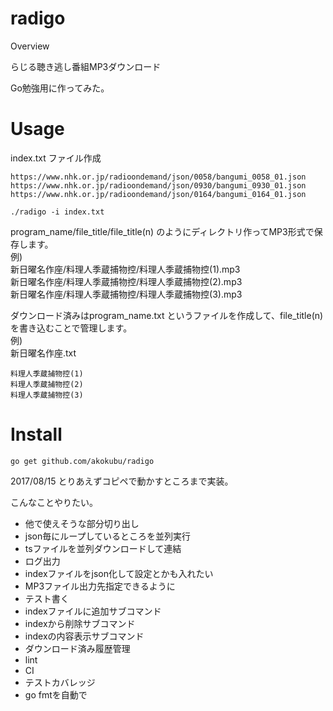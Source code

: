 radigo
====

Overview

らじる聴き逃し番組MP3ダウンロード

Go勉強用に作ってみた。

# Usage
index.txt ファイル作成

```
https://www.nhk.or.jp/radioondemand/json/0058/bangumi_0058_01.json
https://www.nhk.or.jp/radioondemand/json/0930/bangumi_0930_01.json
https://www.nhk.or.jp/radioondemand/json/0164/bangumi_0164_01.json
```

```
./radigo -i index.txt
```

program_name/file_title/file_title(n) のようにディレクトリ作ってMP3形式で保存します。<br/>
例)<br/>
新日曜名作座/料理人季蔵捕物控/料理人季蔵捕物控(1).mp3<br/>
新日曜名作座/料理人季蔵捕物控/料理人季蔵捕物控(2).mp3<br/>
新日曜名作座/料理人季蔵捕物控/料理人季蔵捕物控(3).mp3<br/>

ダウンロード済みはprogram_name.txt というファイルを作成して、file_title(n) を書き込むことで管理します。<br/>
例)<br/>
新日曜名作座.txt

```
料理人季蔵捕物控(1)
料理人季蔵捕物控(2)
料理人季蔵捕物控(3)
```

# Install

```
go get github.com/akokubu/radigo
```

2017/08/15
とりあえずコピペで動かすところまで実装。

こんなことやりたい。
* 他で使えそうな部分切り出し
* json毎にループしているところを並列実行
* tsファイルを並列ダウンロードして連結
* ログ出力
* indexファイルをjson化して設定とかも入れたい
* MP3ファイル出力先指定できるように
* テスト書く
* indexファイルに追加サブコマンド
* indexから削除サブコマンド
* indexの内容表示サブコマンド
* ダウンロード済み履歴管理
* lint
* CI
* テストカバレッジ
* go fmtを自動で

